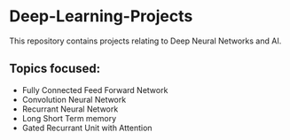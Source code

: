 # Deep-Learning-Projects
This repository contains projects relating to Deep Neural Networks and AI.
## Topics focused:
* Fully Connected Feed Forward Network
* Convolution Neural Network
* Recurrant Neural Network
* Long Short Term memory
* Gated Recurrant Unit with Attention
